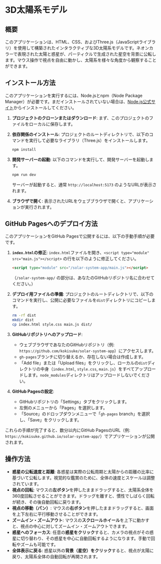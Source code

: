 # 3D太陽系モデル

## 概要

このアプリケーションは、HTML、CSS、およびThree.js（JavaScriptライブラリ）を使用して構築されたインタラクティブな3D太陽系モデルです。ネオンカラーで表現された太陽と惑星が、パーティクルで生成された星空を背景に公転します。マウス操作で視点を自由に動かし、太陽系を様々な角度から観察することができます。

## インストール方法

このアプリケーションを実行するには、Node.jsとnpm（Node Package Manager）が必要です。まだインストールされていない場合は、[Node.js公式サイト](https://nodejs.org/)からインストールしてください。

1.  **プロジェクトのクローンまたはダウンロード**: まず、このプロジェクトのファイルをローカルに保存します。

2.  **依存関係のインストール**: プロジェクトのルートディレクトリで、以下のコマンドを実行して必要なライブラリ（Three.js）をインストールします。
    ```bash
    npm install
    ```

3.  **開発サーバーの起動**: 以下のコマンドを実行して、開発サーバーを起動します。
    ```bash
    npm run dev
    ```
    サーバーが起動すると、通常 `http://localhost:5173` のようなURLが表示されます。

4.  **ブラウザで開く**: 表示されたURLをウェブブラウザで開くと、アプリケーションが実行されます。

## GitHub Pagesへのデプロイ方法

このアプリケーションをGitHub Pagesで公開するには、以下の手動手順が必要です。

1.  **`index.html`の修正**: `index.html`ファイルを開き、`<script type="module" src="main.js"></script>` の行を以下のように修正してください。
    ```html
    <script type="module" src="/solar-system-app/main.js"></script>
    ```
    （`/solar-system-app/` の部分は、あなたのGitHubリポジトリ名に合わせてください。）

2.  **デプロイ用ファイルの準備**: プロジェクトのルートディレクトリで、以下のコマンドを実行し、公開に必要なファイルを`dist`ディレクトリにコピーします。
    ```bash
    rm -rf dist
    mkdir dist
    cp index.html style.css main.js dist/
    ```

3.  **GitHubリポジトリへのアップロード**: 
    *   ウェブブラウザであなたのGitHubリポジトリ（例: `https://github.com/kokisuke/solar-system-app`）にアクセスします。
    *   `gh-pages`ブランチに切り替えるか、存在しない場合は作成します。
    *   「Add file」または「Upload files」をクリックし、ローカルの`dist`ディレクトリの中身（`index.html`, `style.css`, `main.js`）をすべてアップロードします。`node_modules`ディレクトリはアップロードしないでください。

4.  **GitHub Pagesの設定**: 
    *   GitHubリポジトリの「Settings」タブをクリックします。
    *   左側のメニューから「Pages」を選択します。
    *   「Source」のドロップダウンメニューで「`gh-pages` branch」を選択し、「Save」をクリックします。

これらの手順が完了すると、数分以内にGitHub PagesのURL（例: `https://kokisuke.github.io/solar-system-app/`）でアプリケーションが公開されます。

## 操作方法

*   **惑星の公転速度と距離**: 各惑星は実際の公転周期と太陽からの距離の比率に基づいて公転します。視覚的な鑑賞のために、全体の速度とスケールは調整されています。
*   **視点の回転**: マウスの**左ボタン**を押したままドラッグすると、太陽系全体を360度回転させることができます。ドラッグを離すと、慣性でしばらく回転が続き、その後自動回転に戻ります。
*   **視点の移動（パン）**: マウスの**右ボタン**を押したままドラッグすると、画面を上下左右に平行移動させることができます。
*   **ズームイン・ズームアウト**: マウスの**スクロールホイール**を上下に動かすと、視点の中心に対してズームイン・ズームアウトできます。
*   **惑星へのフォーカス**: 任意の**惑星をクリック**すると、カメラの視点がその惑星に切り替わり、その惑星を中心に自動回転するようになります。手動で回転やズームも可能です。
*   **全体表示に戻る**: 惑星以外の**背景（星空）をクリック**すると、視点が太陽に戻り、太陽系全体の自動回転が再開されます。
